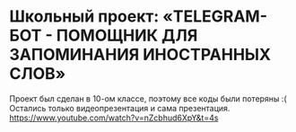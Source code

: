 # Школьный проект: «TELEGRAM-БОТ - ПОМОЩНИК ДЛЯ ЗАПОМИНАНИЯ ИНОСТРАННЫХ СЛОВ»
Проект был сделан в 10-ом классе, поэтому все коды были потеряны :(
Остались только видеопрезентация и сама презентация.
https://www.youtube.com/watch?v=nZcbhud6XpY&t=4s
